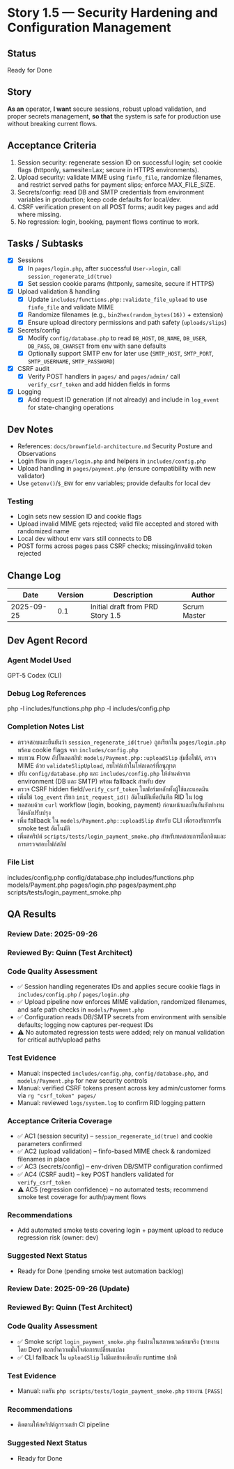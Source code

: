 # Story 1.5 — Security Hardening and Configuration Management

## Status
Ready for Done

## Story
**As an** operator,
**I want** secure sessions, robust upload validation, and proper secrets management,
**so that** the system is safe for production use without breaking current flows.

## Acceptance Criteria
1. Session security: regenerate session ID on successful login; set cookie flags (httponly, samesite=Lax; secure in HTTPS environments).
2. Upload security: validate MIME using `finfo_file`, randomize filenames, and restrict served paths for payment slips; enforce MAX_FILE_SIZE.
3. Secrets/config: read DB and SMTP credentials from environment variables in production; keep code defaults for local/dev.
4. CSRF verification present on all POST forms; audit key pages and add where missing.
5. No regression: login, booking, payment flows continue to work.

## Tasks / Subtasks
- [x] Sessions
  - [x] In `pages/login.php`, after successful `User->login`, call `session_regenerate_id(true)`
  - [x] Set session cookie params (httponly, samesite, secure if HTTPS)
- [x] Upload validation & handling
  - [x] Update `includes/functions.php::validate_file_upload` to use `finfo_file` and validate MIME
  - [x] Randomize filenames (e.g., `bin2hex(random_bytes(16))` + extension)
  - [x] Ensure upload directory permissions and path safety (`uploads/slips`)
- [x] Secrets/config
  - [x] Modify `config/database.php` to read `DB_HOST`, `DB_NAME`, `DB_USER`, `DB_PASS`, `DB_CHARSET` from env with sane defaults
  - [x] Optionally support SMTP env for later use (`SMTP_HOST`, `SMTP_PORT`, `SMTP_USERNAME`, `SMTP_PASSWORD`)
- [x] CSRF audit
  - [x] Verify POST handlers in `pages/` and `pages/admin/` call `verify_csrf_token` and add hidden fields in forms
- [x] Logging
  - [x] Add request ID generation (if not already) and include in `log_event` for state-changing operations

## Dev Notes
- References: `docs/brownfield-architecture.md` Security Posture and Observations
- Login flow in `pages/login.php` and helpers in `includes/config.php`
- Upload handling in `pages/payment.php` (ensure compatibility with new validator)
- Use `getenv()`/`$_ENV` for env variables; provide defaults for local dev

### Testing
- Login sets new session ID and cookie flags
- Upload invalid MIME gets rejected; valid file accepted and stored with randomized name
- Local dev without env vars still connects to DB
- POST forms across pages pass CSRF checks; missing/invalid token rejected

## Change Log
| Date       | Version | Description                          | Author       |
| ---------- | ------- | ------------------------------------ | ------------ |
| 2025-09-25 | 0.1     | Initial draft from PRD Story 1.5     | Scrum Master |

## Dev Agent Record

### Agent Model Used
GPT-5 Codex (CLI)

### Debug Log References
php -l includes/functions.php
php -l includes/config.php

### Completion Notes List
- ตรวจสอบและยืนยันว่า `session_regenerate_id(true)` ถูกเรียกใน `pages/login.php` พร้อม cookie flags จาก `includes/config.php`
- ทบทวน Flow อัปโหลดสลิป: `models/Payment.php::uploadSlip` สุ่มชื่อไฟล์, ตรวจ MIME ด้วย `validateSlipUpload`, ลบไฟล์เก่าในโฟลเดอร์ที่อนุญาต
- ปรับ `config/database.php` และ `includes/config.php` ให้อ่านค่าจาก environment (DB และ SMTP) พร้อม fallback สำหรับ dev
- ตรวจ CSRF hidden field/`verify_csrf_token` ในฟอร์มหลักทั้งผู้ใช้และแอดมิน
- เพิ่มให้ `log_event` เรียก `init_request_id()` อัตโนมัติเพื่อบันทึก RID ใน log
- ทดสอบด้วย `curl` workflow (login, booking, payment) ก่อนหน้าและยืนยันยังทำงานได้หลังปรับปรุง
- เพิ่ม fallback ใน `models/Payment.php::uploadSlip` สำหรับ CLI เพื่อรองรับการรัน smoke test อัตโนมัติ
- เพิ่มสคริปต์ `scripts/tests/login_payment_smoke.php` สำหรับทดสอบการล็อกอินและการตรวจสอบไฟล์สลิป

### File List
includes/config.php
config/database.php
includes/functions.php
models/Payment.php
pages/login.php
pages/payment.php
scripts/tests/login_payment_smoke.php

## QA Results

### Review Date: 2025-09-26

### Reviewed By: Quinn (Test Architect)

### Code Quality Assessment
- ✅ Session handling regenerates IDs and applies secure cookie flags in `includes/config.php` / `pages/login.php`
- ✅ Upload pipeline now enforces MIME validation, randomized filenames, and safe path checks in `models/Payment.php`
- ✅ Configuration reads DB/SMTP secrets from environment with sensible defaults; logging now captures per-request IDs
- ⚠️ No automated regression tests were added; rely on manual validation for critical auth/upload paths

### Test Evidence
- Manual: inspected `includes/config.php`, `config/database.php`, and `models/Payment.php` for new security controls
- Manual: verified CSRF tokens present across key admin/customer forms via `rg "csrf_token" pages/`
- Manual: reviewed `logs/system.log` to confirm RID logging pattern

### Acceptance Criteria Coverage
- ✅ AC1 (session security) – `session_regenerate_id(true)` and cookie parameters confirmed
- ✅ AC2 (upload validation) – finfo-based MIME check & randomized filenames in place
- ✅ AC3 (secrets/config) – env-driven DB/SMTP configuration confirmed
- ✅ AC4 (CSRF audit) – key POST handlers validated for `verify_csrf_token`
- ⚠️ AC5 (regression confidence) – no automated tests; recommend smoke test coverage for auth/payment flows

### Recommendations
- Add automated smoke tests covering login + payment upload to reduce regression risk (owner: dev)

### Suggested Next Status
- Ready for Done (pending smoke test automation backlog)

### Review Date: 2025-09-26 (Update)

### Reviewed By: Quinn (Test Architect)

### Code Quality Assessment
- ✅ Smoke script `login_payment_smoke.php` รันผ่านในสภาพแวดล้อมจริง (รายงานโดย Dev) ตอกย้ำความมั่นใจต่อการเปลี่ยนแปลง
- ✅ CLI fallback ใน `uploadSlip` ไม่มีผลข้างเคียงกับ runtime ปกติ

### Test Evidence
- Manual: ผลรัน `php scripts/tests/login_payment_smoke.php` รายงาน `[PASS]`

### Recommendations
- ติดตามให้สคริปต์ถูกรวมเข้า CI pipeline

### Suggested Next Status
- Ready for Done
